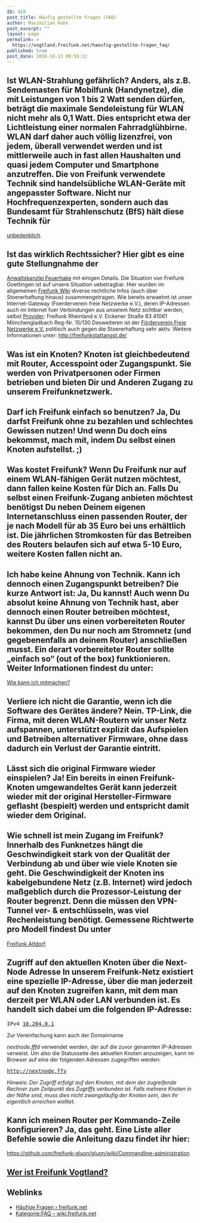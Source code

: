 ```yaml
---
ID: 419
post_title: Häufig gestellte Fragen (FAQ)
author: Maximilian Hahn
post_excerpt: ""
layout: page
permalink: >
  https://vogtland.freifunk.net/haeufig-gestellte-fragen_faq/
published: true
post_date: 2016-10-13 09:59:12
---
```

## Ist WLAN-Strahlung gefährlich? Anders, als z.B. Sendemasten für Mobilfunk (Handynetze), die mit Leistungen von 1 bis 2 Watt senden dürfen, beträgt die maximale Sendeleistung für WLAN nicht mehr als 0,1 Watt. Dies entspricht etwa der Lichtleistung einer normalen Fahrradglühbirne. WLAN darf daher auch völlig lizenzfrei, von jedem, überall verwendet werden und ist mittlerweile auch in fast allen Haushalten und quasi jedem Computer und Smartphone anzutreffen. Die von Freifunk verwendete Technik sind handelsübliche WLAN-Geräte mit angepasster Software. Nicht nur Hochfrequenzexperten, sondern auch das Bundesamt für Strahlenschutz (BfS) hält diese Technik für 

[unbedenklich][1].   
## Ist das wirklich Rechtssicher? Hier gibt es eine gute Stellungnahme der 

[Anwaltskanzlei Feuerhake][2] mit einigen Details. Die Situation von Freifunk Goettingen ist auf unsere Situation uebetragbar. Hier wurden im allgemeinen [Freifunk Wiki][3] diverse rechtliche Infos (auch über Stoererhaftung hinaus) zusammengetragen. Wie bereits erwaehnt ist unser Internet-Gateway (Foerderverein freie Netzwerke e.V.), deren IP-Adressen auch im Internet fuer Verbindungen aus unserem Netz sichtbar werden, selbst [Provider][4]: Freifunk Rheinland e.V. Eickener Straße 83 41061 Mönchengladbach Reg-Nr. 15/130 Desweiteren ist der [Förderverein Freie Netzwerke e.V.][5] politisch auch gegen die Stoererhaftung sehr aktiv. Weitere Informationen unter: <http://freifunkstattangst.de/>   
## Was ist ein Knoten? Knoten ist gleichbedeutend mit Router, Accesspoint oder Zugangspunkt. Sie werden von Privatpersonen oder Firmen betrieben und bieten Dir und Anderen Zugang zu unserem Freifunknetzwerk.   

## Darf ich Freifunk einfach so benutzen? Ja, Du darfst Freifunk ohne zu bezahlen und schlechtes Gewissen nutzen! Und wenn Du doch eins bekommst, mach mit, indem Du selbst einen Knoten aufstellst. ;)   

## Was kostet Freifunk? Wenn Du Freifunk nur auf einem WLAN-fähigen Gerät nutzen möchtest, dann fallen keine Kosten für Dich an. Falls Du selbst einen Freifunk-Zugang anbieten möchtest benötigst Du neben Deinem eigenen Internetanschluss einen passenden Router, der je nach Modell für ab 35 Euro bei uns erhältlich ist. Die jährlichen Stromkosten für das Betreiben des Routers belaufen sich auf etwa 5-10 Euro, weitere Kosten fallen nicht an.   

## Ich habe keine Ahnung von Technik. Kann ich dennoch einen Zugangspunkt betreiben? Die kurze Antwort ist: Ja, Du kannst! Auch wenn Du absolut keine Ahnung von Technik hast, aber dennoch einen Router betreiben möchtest, kannst Du über uns einen vorbereiteten Router bekommen, den Du nur noch am Stromnetz (und gegebenenfalls an deinem Router) anschließen musst. Ein derart vorbereiteter Router sollte „einfach so“ (out of the box) funktionieren. Weiter Informationen findest du unter: 

[Wie kann ich mitmachen?][6]   
## Verliere ich nicht die Garantie, wenn ich die Software des Gerätes ändere? Nein. TP-Link, die Firma, mit deren WLAN-Routern wir unser Netz aufspannen, unterstützt explizit das Aufspielen und Betreiben alternativer Firmware, ohne dass dadurch ein Verlust der Garantie eintritt.   

## Lässt sich die original Firmware wieder einspielen? Ja! Ein bereits in einen Freifunk-Knoten umgewandeltes Gerät kann jederzeit wieder mit der original Hersteller-Firmware geflasht (bespielt) werden und entspricht damit wieder dem Original.   

## Wie schnell ist mein Zugang im Freifunk? Innerhalb des Funknetzes hängt die Geschwindigkeit stark von der Qualität der Verbindung ab und über wie viele Knoten sie geht. Die Geschwindigkeit der Knoten ins kabelgebundene Netz (z.B. Internet) wird jedoch maßgeblich durch die Prozessor-Leistung der Router begrenzt. Denn die müssen den VPN-Tunnel ver- & entschlüsseln, was viel Rechenleistung benötigt. Gemessene Richtwerte pro Modell findest Du unter 

[Freifunk Altdorf][7].   
## Zugriff auf den aktuellen Knoten über die Next-Node Adresse In unserem Freifunk-Netz existiert eine spezielle IP-Adresse, über die man jederzeit auf den Knoten zugreifen kann, mit dem man derzeit per WLAN oder LAN verbunden ist. Es handelt sich dabei um die folgenden IP-Adresse: 

<pre>IPv4 <a href="http://10.204.0.1/" target="_blank" rel="noopener">10.204.0.1</a></pre> Zur Vereinfachung kann auch der Domainname 

*nextnode.fffd* verwendet werden, der auf die zuvor genannten IP-Adressen verweist. Um also die Statusseite des aktuellen Knoten anzuzeigen, kann im Browser auf eine der folgenden Adressen zugegriffen werden: 
<pre><a href="http://nextnode.ffv/" target="_blank" rel="noopener">http://nextnode.ffv</a></pre>

*Hinweis: Der Zugriff erfolgt auf den Knoten, mit dem der zugreifende Rechner zum Zeitpunkt des Zugriffs verbunden ist. Falls mehrere Knoten in der Nähe sind, muss dies nicht zwangsläufig der Knoten sein, den ihr eigentlich erreichen wolltet.*   
## Kann ich meinen Router per Kommando-Zeile konfigurieren? Ja, das geht. Eine Liste aller Befehle sowie die Anleitung dazu findet ihr hier: 

<a href="https://github.com/freifunk-gluon/gluon/wiki/Commandline-administration" target="_blank" rel="noopener">https://github.com/freifunk-gluon/gluon/wiki/Commandline-administration</a>   
## [**Wer ist Freifunk** Vogtland?][8]<section> 

## Weblinks

*   <a href="https://freifunk.net/worum-geht-es/haufige-fragen/" rel="noopener">Häufige Fragen › freifunk.net</a>
*   <a href="https://wiki.freifunk.net/Kategorie:FAQ" rel="noopener">Kategorie:FAQ – wiki.freifunk.net</a></section>

 [1]: http://www.bfs.de/DE/themen/emf/hff/anwendung/kabellos/kabellos.html
 [2]: http://www.anwaltskanzlei-feuerhake.de/freifunk
 [3]: https://wiki.freifunk.net/FAQ_Rechtliches
 [4]: https://www.bundesnetzagentur.de/SharedDocs/Downloads/DE/Sachgebiete/Telekommunikation/Unternehmen_Institutionen/Anbieterpflichten/Meldepflicht/TKDiensteanbieterPDF.pdf?__blob=publicationFile&v=54
 [5]: https://foerderverein.freie-netzwerke.de/
 [6]: http://vogtland.freifunk.net/?page_id=32
 [7]: https://wiki.tecff.de/router-vpn-speed
 [8]: http://vogtland.freifunk.net/?page_id=29